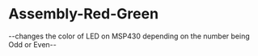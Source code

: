 # Assembly-Red-Green

--changes the color of LED on MSP430 depending on the number being Odd or Even--

